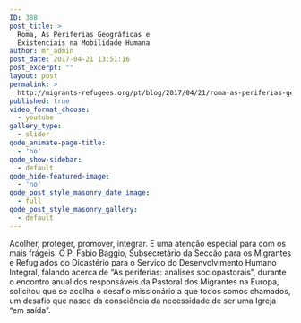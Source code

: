 ```yaml
---
ID: 388
post_title: >
  Roma, As Periferias Geográficas e
  Existenciais na Mobilidade Humana
author: mr_admin
post_date: 2017-04-21 13:51:16
post_excerpt: ""
layout: post
permalink: >
  http://migrants-refugees.org/pt/blog/2017/04/21/roma-as-periferias-geograficas-e-existenciais-na-mobilidade-humana/
published: true
video_format_choose:
  - youtube
gallery_type:
  - slider
qode_animate-page-title:
  - 'no'
qode_show-sidebar:
  - default
qode_hide-featured-image:
  - 'no'
qode_post_style_masonry_date_image:
  - full
qode_post_style_masonry_gallery:
  - default
---
```

Acolher, proteger, promover, integrar. E uma atenção especial para com os mais frágeis. O P. Fabio Baggio, Subsecretário da Secção para os Migrantes e Refugiados do Dicastério para o Serviço do Desenvolvimento Humano Integral, falando acerca de “As periferias: análises sociopastorais”, durante o encontro anual dos responsáveis da Pastoral dos Migrantes na Europa, solicitou que se acolha o desafio missionário a que todos somos chamados, um desafio que nasce da consciência da necessidade de ser uma Igreja “em saída”.